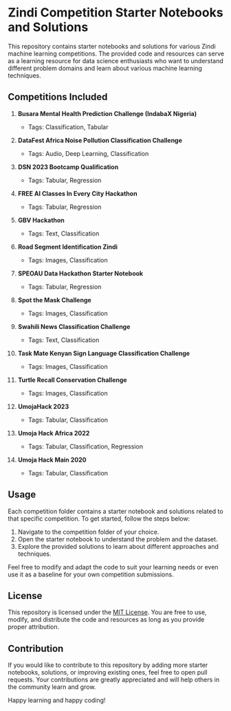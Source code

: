 # Zindi Competition Starter Notebooks and Solutions

This repository contains starter notebooks and solutions for various Zindi machine learning competitions. The provided code and resources can serve as a learning resource for data science enthusiasts who want to understand different problem domains and learn about various machine learning techniques.

## Competitions Included

1. **Busara Mental Health Prediction Challenge (IndabaX Nigeria)**
   - Tags: Classification, Tabular

2. **DataFest Africa Noise Pollution Classification Challenge**
   - Tags: Audio, Deep Learning, Classification

3. **DSN 2023 Bootcamp Qualification**
   - Tags: Tabular, Regression

4. **FREE AI Classes In Every City Hackathon**
   - Tags: Tabular, Regression

5. **GBV Hackathon**
   - Tags: Text, Classification

6. **Road Segment Identification Zindi**
   - Tags: Images, Classification

7. **SPEOAU Data Hackathon Starter Notebook**
   - Tags: Tabular, Regression

8. **Spot the Mask Challenge**
   - Tags: Images, Classification

9. **Swahili News Classification Challenge**
   - Tags: Text, Classification

10. **Task Mate Kenyan Sign Language Classification Challenge**
    - Tags: Images, Classification

11. **Turtle Recall Conservation Challenge**
    - Tags: Images, Classification

12. **UmojaHack 2023**
    - Tags: Tabular, Classification

13. **Umoja Hack Africa 2022**
    - Tags: Tabular, Classification, Regression

14. **Umoja Hack Main 2020**
    - Tags: Tabular, Classification

## Usage

Each competition folder contains a starter notebook and solutions related to that specific competition. To get started, follow the steps below:

1. Navigate to the competition folder of your choice.
2. Open the starter notebook to understand the problem and the dataset.
3. Explore the provided solutions to learn about different approaches and techniques.

Feel free to modify and adapt the code to suit your learning needs or even use it as a baseline for your own competition submissions.

## License

This repository is licensed under the [MIT License](LICENSE). You are free to use, modify, and distribute the code and resources as long as you provide proper attribution.

## Contribution

If you would like to contribute to this repository by adding more starter notebooks, solutions, or improving existing ones, feel free to open pull requests. Your contributions are greatly appreciated and will help others in the community learn and grow.

Happy learning and happy coding!

